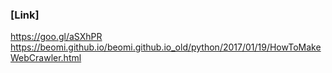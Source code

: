 
### [Link] 
https://goo.gl/aSXhPR
https://beomi.github.io/beomi.github.io_old/python/2017/01/19/HowToMakeWebCrawler.html
